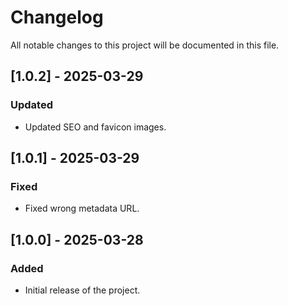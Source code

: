 # Changelog

All notable changes to this project will be documented in this file.

## [1.0.2] - 2025-03-29

### Updated

- Updated SEO and favicon images.

## [1.0.1] - 2025-03-29

### Fixed

- Fixed wrong metadata URL.

## [1.0.0] - 2025-03-28

### Added

- Initial release of the project.
